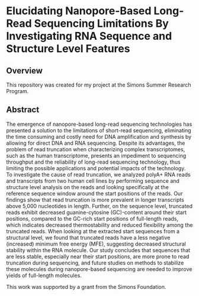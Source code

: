 # Elucidating Nanopore-Based Long-Read Sequencing Limitations By Investigating RNA Sequence and Structure Level Features

## Overview
This repository was created for my project at the Simons Summer Research Program.

## Abstract
The emergence of nanopore-based long-read sequencing technologies has presented a solution to the limitations of short-read sequencing, eliminating the time consuming and costly need for DNA amplification and synthesis by allowing for direct DNA and RNA sequencing. Despite its advantages, the problem of read truncation when characterizing complex transcriptomes, such as the human transcriptome, presents an impediment to sequencing throughput and the reliability of long-read sequencing technology, thus limiting the possible applications and potential impacts of the technology. To investigate the cause of read truncation, we analyzed polyA+ RNA reads and transcripts from two human cell lines by performing sequence and structure level analysis on the reads and looking specifically at the reference sequence window around the start positions of the reads. Our findings show that read truncation is more prevalent in longer transcripts above 5,000 nucleotides in length. Further, on the sequence level, truncated reads exhibit decreased guanine-cytosine (GC)-content around their start positions, compared to the GC-rich start positions of full-length reads, which indicates decreased thermostability and reduced flexibility among the truncated reads. When looking at the extracted start sequences from a structural level, we found that truncated reads have a less negative (increased) minimum free energy (MFE), suggesting decreased structural stability within the RNA molecule. Our study concludes that sequences that are less stable, especially near their start positions, are more prone to read truncation during sequencing, and future studies on methods to stabilize these molecules during nanopore-based sequencing are needed to improve yields of full-length molecules.

This work was supported by a grant from the Simons Foundation.
